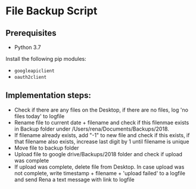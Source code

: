 # File Backup Script

## Prerequisites

- Python 3.7

Install the following pip modules:

- `googleapiclient`
- `oauth2client`

## Implementation steps:

- Check if there are any files on the Desktop, if there are no files, log 'no files today' to logfile
- Rename file to current date + filename and check if this filenmae exists in Backup folder under /Users/rena/Documents/Backups/2018.
- If filename already exists, add "-1" to new file and check if this exists, if that filename also exists, increase last digit by 1 until filename is unique
- Move file to backup folder
- Upload file to google drive/Backups/2018 folder and check if upload was complete
- If upload was complete, delete file from Desktop. In case upload was not complete, write timestamp + filename + 'upload failed' to a logfile and send Rena a text message with link to logfile
